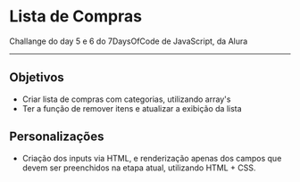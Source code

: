 # Lista de Compras

Challange do day 5 e 6 do 7DaysOfCode de JavaScript, da Alura

***

## Objetivos

* Criar lista de compras com categorias, utilizando array's
* Ter a função de remover itens e atualizar a exibição da lista

## Personalizações

* Criação dos inputs via HTML, e renderização apenas dos campos que devem ser preenchidos na etapa atual, utilizando HTML + CSS.
